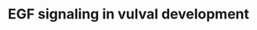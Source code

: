 ---
annotations:
- id: PW:0000525
  parent: signaling pathway
  type: Pathway Ontology
  value: Ras mediated signaling pathway
- id: PW:0000170
  parent: signaling pathway
  type: Pathway Ontology
  value: epidermal growth factor/neuregulin signaling pathway
- id: PW:0000170
  parent: signaling pathway
  type: Pathway Ontology
  value: epidermal growth factor/neuregulin signaling pathway
authors:
- Kyook
- MaintBot
- Christine Chichester
- Eweitz
- RaatsS
- Khanspers
- Egonw
citedin: ''
communities: []
description: 'EGF signaling is a key pathway involved in vulval patterning. Vulval
  precursor cell patterning requires input and cooperation between both EGF LIN-3
  graded signaling through LET-23 as well as a sequential, subordinate signal involving
  DSL ligands acting via LIN-12. See figure 8 here: http://www.wormbook.org/chapters/www_vulvaldev/vulvaldev.pdf'
last-edited: 2024-09-04
ndex: null
organisms:
- Caenorhabditis elegans
redirect_from:
- /index.php/Pathway:WP2221
- /instance/WP2221
- /instance/WP2221_r135393
revision: r135393
schema-jsonld:
- '@context': https://schema.org/
  '@id': https://wikipathways.github.io/pathways/WP2221.html
  '@type': Dataset
  creator:
    '@type': Organization
    name: WikiPathways
  description: 'EGF signaling is a key pathway involved in vulval patterning. Vulval
    precursor cell patterning requires input and cooperation between both EGF LIN-3
    graded signaling through LET-23 as well as a sequential, subordinate signal involving
    DSL ligands acting via LIN-12. See figure 8 here: http://www.wormbook.org/chapters/www_vulvaldev/vulvaldev.pdf'
  keywords:
  - LET-23
  - LET-60
  - LIN-1
  - LIN-3
  - LIN-31
  - LIN-45
  - MEK-2
  - MPK-1
  - SEM-5
  - SOS-1
  - egl-17
  - lin-39
  license: CC0
  name: EGF signaling in vulval development
seo: CreativeWork
title: EGF signaling in vulval development
wpid: WP2221
---